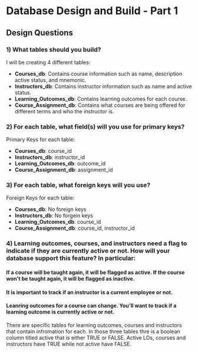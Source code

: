 # Database Design and Build - Part 1

## Design Questions

### 1) What tables should you build? 
I will be creating 4 different tables:  
- **Courses_db**: Contains course information such as name, description active status, and mnemonic.  
- **Instructors_db**: Contains instructor information such as name and active status.  
- **Learning_Outcomes_db**: Contains learning outcomes for each course.  
- **Course_Assignment_db**: Contains what courses are being offered for different terms and who the instructor is.  
      
### 2) For each table, what field(s) will you use for primary keys?  
Primary Keys for each table:  
- **Courses_db**: course_id
- **Instructors_db**: instructor_id
- **Learning_Outcomes_db**: outcome_id
- **Course_Assignment_db**: assignment_id

### 3) For each table, what foreign keys will you use?  
Foreign Keys for each table:  
- **Courses_db**: No foreign keys  
- **Instructors_db**: No forgein keys  
- **Learning_Outcomes_db**: course_id  
- **Course_Assignment_db**: course_id, instructor_id  

### 4) Learning outcomes, courses, and instructors need a flag to indicate if they are currently active or not. How will your database support this feature? In particular:  
#### If a course will be taught again, it will be flagged as active. If the course won't be taught again, it will be flagged as inactive.  
#### It is important to track if an instructor is a current employee or not.  
#### Leanring outcomes for a course can change. You'll want to track if a learning outcome is currently active or not.  

There are specific tables for learning outcomes, courses and instructors that contain infromation for each.  In those three tables thre is a boolean column titled active that is either TRUE or FALSE. Active LOs, courses and instructors have TRUE while not active have FALSE.